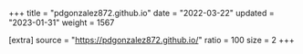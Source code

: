 +++
title = "pdgonzalez872.github.io"
date = "2022-03-22"
updated = "2023-01-31"
weight = 1567

[extra]
source = "https://pdgonzalez872.github.io/"
ratio = 100
size = 2
+++
